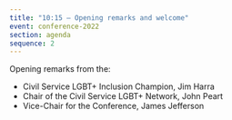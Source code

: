 ```yaml
---
title: "10:15 – Opening remarks and welcome"
event: conference-2022
section: agenda
sequence: 2
---
```

Opening remarks from the:

- Civil Service LGBT+ Inclusion Champion, Jim Harra
- Chair of the Civil Service LGBT+ Network, John Peart
- Vice-Chair for the Conference, James Jefferson 